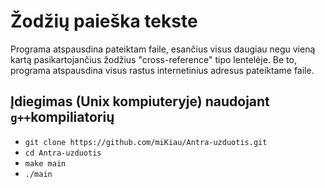 # Žodžių paieška tekste
Programa atspausdina pateiktam faile, esančius visus daugiau negu vieną kartą pasikartojančius žodžius "cross-reference" tipo lentelėje. Be to, programa atspausdina visus rastus internetinius adresus pateiktame faile.

## Įdiegimas (Unix kompiuteryje) naudojant `g++`kompiliatorių 

- `git clone https://github.com/miKiau/Antra-uzduotis.git`
- `cd Antra-uzduotis`
- `make main`
- `./main` 
